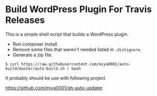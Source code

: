 # Build WordPress Plugin For Travis Releases

This is a simple shell script that builds a WordPress plugin.

* Run composer install.
* Remove some files that weren't needed listed in `.distignore`.
* Generate a zip file.

```
$ curl https://raw.githubusercontent.com/miya0001/auto-build/master/auto-build.sh | bash
```

It probably should be use with following project.

https://github.com/miya0001/gh-auto-updater
